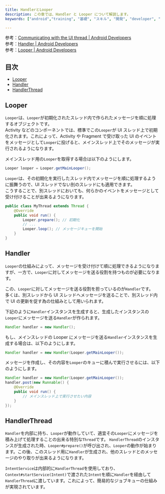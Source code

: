```yaml
---
title: HandlerとLooper
description: この章では、Handler と Looper について解説します。
keywords: ["android","training", "基礎", "スキル", "開発", "developer", "プログラミング", "Looper", "Handler", "Thread"]

---
```


参考：[Communicating with the UI thread &#124; Android Developers](https://developer.android.com/training/multiple-threads/communicate-ui.html)  
参考：[Handler &#124; Android Developers](http://developer.android.com/reference/android/os/Handler.html)  
参考：[Looper &#124; Android Developers](http://developer.android.com/reference/android/os/Looper.html)  

## 目次

- [Looper](#Looper)
- [Handler](#Handler)
- [HandlerThread](#HandlerThread)

## Looper

`Looper`は、`Looper`が初期化されたスレッド内で作られたメッセージを順に処理するオブジェクトです。  
Activity などのコンポーネントでは、標準でこの`Looper`が UI スレッド上で初期化されます。これによって、Activity や Fragment で受け取った UI のイベントをメッセージとして`Looper`に投げると、メインスレッド上でそのメッセージが実行されるようになります。

メインスレッド用の`Looper`を取得する場合は以下のようにします。

``` java
Looper looper = Looper.getMainLooper();
```

`Looper`は、その初期化を実行したスレッド内でメッセージを順に処理するように振舞うので、UI スレッドでない別のスレッドにも適用できます。  
こうすることで、別スレッドにおいても、何らかのイベントをメッセージとして受け付けることが出来るようになります。

``` java
public class MyThread extends Thread {
    @Override
    public void run() {
        Looper.prepare(); // 初期化
        // ...
        Looper.loop(); // メッセージキューを開始
    }
}
```

## Handler

`Looper`の仕組みによって、メッセージを受け付けて順に処理できるようになりますが、一方で、`Looper`に対してメッセージを送る役割を持つものが必要になります。

この、`Looper`に対してメッセージを送る役割を担っているのが`Handler`です。  
多くは、別スレッドから UI スレッドへメッセージを送ることで、別スレッド内で UI の更新を促す為の仕組みとして用いられます。

下記のように`Handler`インスタンスを生成すると、生成したインスタンスの`Looper`にメッセージを送る`Handler`が作られます。

``` java
Handler handler = new Handler();
```

もし、メインスレッドの Looper にメッセージを送る`Handler`インスタンスを生成する場合は、以下のようにします。

``` java
Handler handler = new Handler(Looper.getMainLooper());
```

メッセージを作成し、その内容を`Looper`のキューに積んで実行させるには、以下のようにします。

``` java
Handler handler = new Handler(Looper.getMainLooper());
handler.post(new Runnable() {
    @Override
    public void run() {
        // メインスレッド上で実行させたい内容
    }
});
```

## HandlerThread

`Handler`を内部に持ち、`Looper`が動作していて、適宜その`Looper`にメッセージを積み上げて処理することの出来る特別な`Thread`です。
`HandlerThread`のインスタンスが生成された時、`Looper#prepare()`が呼び出され、`Looper`の動作が始まります。この後、このスレッド用に`Handler`が生成され、他のスレッドとのメッセージのやり取りが出来るようになります。

`IntentService`は内部的に`HandlerThread`を使用しており、`Context#startService(Intent)`で渡された`Intent`を順に`Handler`を経由して`HandlerThread`に渡しています。これによって、簡易的なジョブキューの仕組みが実現されています。
